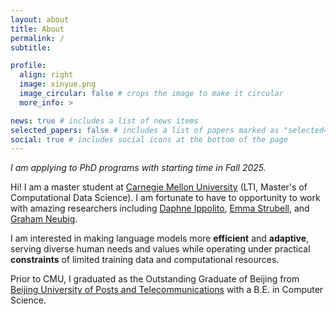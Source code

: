 ```yaml
---
layout: about
title: About
permalink: /
subtitle: 

profile:
  align: right
  image: xinyue.png
  image_circular: false # crops the image to make it circular
  more_info: >

news: true # includes a list of news items
selected_papers: false # includes a list of papers marked as "selected={true}"
social: true # includes social icons at the bottom of the page
---
```


*I am applying to PhD programs with starting time in Fall 2025.*

Hi! I am a master student at [Carnegie Mellon University](https://www.cs.cmu.edu/) (LTI, Master's of Computational Data Science). I am fortunate to have to opportunity to work with amazing researchers including [Daphne Ippolito](https://www.daphnei.com/), [Emma Strubell](https://strubell.github.io/), and [Graham Neubig](http://www.phontron.com/).

I am interested in making language models more **efficient** and **adaptive**, serving diverse human needs and values while operating under practical **constraints** of limited training data and computational resources.

Prior to CMU, I graduated as the Outstanding Graduate of Beijing from [Beijing University of Posts and Telecommunications](https://www.bupt.edu.cn/) with a B.E. in Computer Science.
